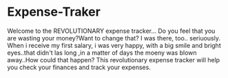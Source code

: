 # Expense-Traker
Welcome to the REVOLUTIONARY expense tracker...
Do you feel that you are wasting your money?Want to change that?
I was there, too.. seriuously. When i receive my first salary, i was very happy, with a big smile and bright eyes..that didn't las long
,in a matter of days the moeny was blown away..How could that happen?
This revolutionary expense tracker will help you check your finances and track your expenses.
